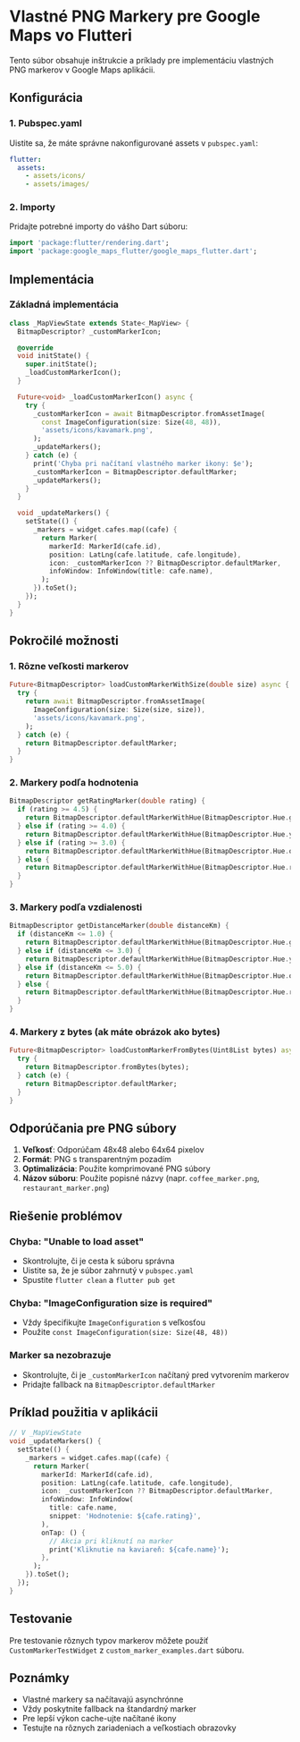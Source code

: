 # Vlastné PNG Markery pre Google Maps vo Flutteri

Tento súbor obsahuje inštrukcie a príklady pre implementáciu vlastných PNG markerov v Google Maps aplikácii.

## Konfigurácia

### 1. Pubspec.yaml
Uistite sa, že máte správne nakonfigurované assets v `pubspec.yaml`:

```yaml
flutter:
  assets:
    - assets/icons/
    - assets/images/
```

### 2. Importy
Pridajte potrebné importy do vášho Dart súboru:

```dart
import 'package:flutter/rendering.dart';
import 'package:google_maps_flutter/google_maps_flutter.dart';
```

## Implementácia

### Základná implementácia

```dart
class _MapViewState extends State<_MapView> {
  BitmapDescriptor? _customMarkerIcon;

  @override
  void initState() {
    super.initState();
    _loadCustomMarkerIcon();
  }

  Future<void> _loadCustomMarkerIcon() async {
    try {
      _customMarkerIcon = await BitmapDescriptor.fromAssetImage(
        const ImageConfiguration(size: Size(48, 48)),
        'assets/icons/kavamark.png',
      );
      _updateMarkers();
    } catch (e) {
      print('Chyba pri načítaní vlastného marker ikony: $e');
      _customMarkerIcon = BitmapDescriptor.defaultMarker;
      _updateMarkers();
    }
  }

  void _updateMarkers() {
    setState(() {
      _markers = widget.cafes.map((cafe) {
        return Marker(
          markerId: MarkerId(cafe.id),
          position: LatLng(cafe.latitude, cafe.longitude),
          icon: _customMarkerIcon ?? BitmapDescriptor.defaultMarker,
          infoWindow: InfoWindow(title: cafe.name),
        );
      }).toSet();
    });
  }
}
```

## Pokročilé možnosti

### 1. Rôzne veľkosti markerov

```dart
Future<BitmapDescriptor> loadCustomMarkerWithSize(double size) async {
  try {
    return await BitmapDescriptor.fromAssetImage(
      ImageConfiguration(size: Size(size, size)),
      'assets/icons/kavamark.png',
    );
  } catch (e) {
    return BitmapDescriptor.defaultMarker;
  }
}
```

### 2. Markery podľa hodnotenia

```dart
BitmapDescriptor getRatingMarker(double rating) {
  if (rating >= 4.5) {
    return BitmapDescriptor.defaultMarkerWithHue(BitmapDescriptor.Hue.green);
  } else if (rating >= 4.0) {
    return BitmapDescriptor.defaultMarkerWithHue(BitmapDescriptor.Hue.yellow);
  } else if (rating >= 3.0) {
    return BitmapDescriptor.defaultMarkerWithHue(BitmapDescriptor.Hue.orange);
  } else {
    return BitmapDescriptor.defaultMarkerWithHue(BitmapDescriptor.Hue.red);
  }
}
```

### 3. Markery podľa vzdialenosti

```dart
BitmapDescriptor getDistanceMarker(double distanceKm) {
  if (distanceKm <= 1.0) {
    return BitmapDescriptor.defaultMarkerWithHue(BitmapDescriptor.Hue.green);
  } else if (distanceKm <= 3.0) {
    return BitmapDescriptor.defaultMarkerWithHue(BitmapDescriptor.Hue.yellow);
  } else if (distanceKm <= 5.0) {
    return BitmapDescriptor.defaultMarkerWithHue(BitmapDescriptor.Hue.orange);
  } else {
    return BitmapDescriptor.defaultMarkerWithHue(BitmapDescriptor.Hue.red);
  }
}
```

### 4. Markery z bytes (ak máte obrázok ako bytes)

```dart
Future<BitmapDescriptor> loadCustomMarkerFromBytes(Uint8List bytes) async {
  try {
    return BitmapDescriptor.fromBytes(bytes);
  } catch (e) {
    return BitmapDescriptor.defaultMarker;
  }
}
```

## Odporúčania pre PNG súbory

1. **Veľkosť**: Odporúčam 48x48 alebo 64x64 pixelov
2. **Formát**: PNG s transparentným pozadím
3. **Optimalizácia**: Použite komprimované PNG súbory
4. **Názov súboru**: Použite popisné názvy (napr. `coffee_marker.png`, `restaurant_marker.png`)

## Riešenie problémov

### Chyba: "Unable to load asset"
- Skontrolujte, či je cesta k súboru správna
- Uistite sa, že je súbor zahrnutý v `pubspec.yaml`
- Spustite `flutter clean` a `flutter pub get`

### Chyba: "ImageConfiguration size is required"
- Vždy špecifikujte `ImageConfiguration` s veľkosťou
- Použite `const ImageConfiguration(size: Size(48, 48))`

### Marker sa nezobrazuje
- Skontrolujte, či je `_customMarkerIcon` načítaný pred vytvorením markerov
- Pridajte fallback na `BitmapDescriptor.defaultMarker`

## Príklad použitia v aplikácii

```dart
// V _MapViewState
void _updateMarkers() {
  setState(() {
    _markers = widget.cafes.map((cafe) {
      return Marker(
        markerId: MarkerId(cafe.id),
        position: LatLng(cafe.latitude, cafe.longitude),
        icon: _customMarkerIcon ?? BitmapDescriptor.defaultMarker,
        infoWindow: InfoWindow(
          title: cafe.name,
          snippet: 'Hodnotenie: ${cafe.rating}',
        ),
        onTap: () {
          // Akcia pri kliknutí na marker
          print('Kliknutie na kaviareň: ${cafe.name}');
        },
      );
    }).toSet();
  });
}
```

## Testovanie

Pre testovanie rôznych typov markerov môžete použiť `CustomMarkerTestWidget` z `custom_marker_examples.dart` súboru.

## Poznámky

- Vlastné markery sa načítavajú asynchrónne
- Vždy poskytnite fallback na štandardný marker
- Pre lepší výkon cache-ujte načítané ikony
- Testujte na rôznych zariadeniach a veľkostiach obrazovky 